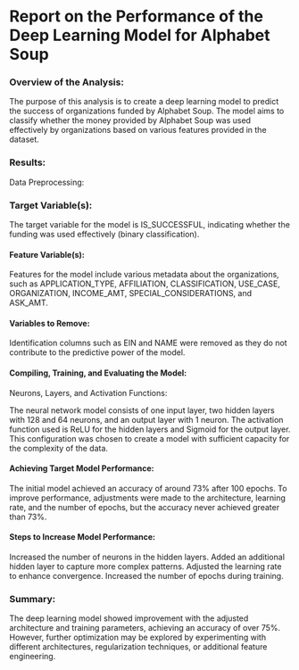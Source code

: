 # Report on the Performance of the Deep Learning Model for Alphabet Soup

### Overview of the Analysis:
The purpose of this analysis is to create a deep learning model to predict the success of organizations funded by Alphabet Soup. The model aims to classify whether the money provided by Alphabet Soup was used effectively by organizations based on various features provided in the dataset.

### Results:

Data Preprocessing:

###  Target Variable(s):

The target variable for the model is IS_SUCCESSFUL, indicating whether the funding was used effectively (binary classification).
#### Feature Variable(s):

Features for the model include various metadata about the organizations, such as APPLICATION_TYPE, AFFILIATION, CLASSIFICATION, USE_CASE, ORGANIZATION, INCOME_AMT, SPECIAL_CONSIDERATIONS, and ASK_AMT.
#### Variables to Remove:

Identification columns such as EIN and NAME were removed as they do not contribute to the predictive power of the model.
#### Compiling, Training, and Evaluating the Model:

Neurons, Layers, and Activation Functions:

The neural network model consists of one input layer, two hidden layers with 128 and 64 neurons, and an output layer with 1 neuron. The activation function used is ReLU for the hidden layers and Sigmoid for the output layer. This configuration was chosen to create a model with sufficient capacity for the complexity of the data.
#### Achieving Target Model Performance:

The initial model achieved an accuracy of around 73% after 100 epochs. To improve performance, adjustments were made to the architecture, learning rate, and the number of epochs, but the accuracy never achieved greater than 73%.
#### Steps to Increase Model Performance:

Increased the number of neurons in the hidden layers.
Added an additional hidden layer to capture more complex patterns.
Adjusted the learning rate to enhance convergence.
Increased the number of epochs during training.
###  Summary:
The deep learning model showed improvement with the adjusted architecture and training parameters, achieving an accuracy of over 75%. However, further optimization may be explored by experimenting with different architectures, regularization techniques, or additional feature engineering.
